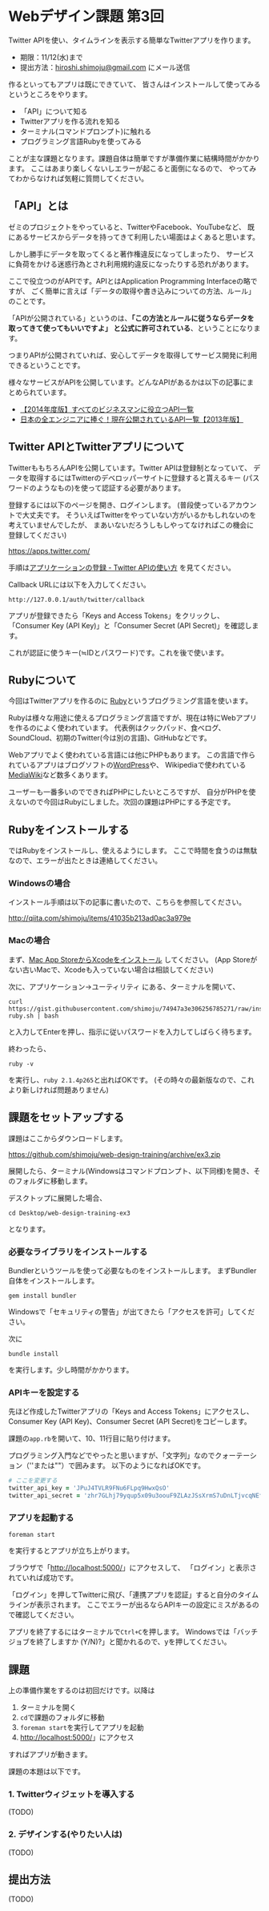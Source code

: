 # Webデザイン課題 第3回
Twitter APIを使い、タイムラインを表示する簡単なTwitterアプリを作ります。

- 期限：11/12(水)まで
- 提出方法：hiroshi.shimoju@gmail.com にメール送信

作るといってもアプリは既にできていて、
皆さんはインストールして使ってみるというところをやります。

- 「API」について知る
- Twitterアプリを作る流れを知る
- ターミナル(コマンドプロンプト)に触れる
- プログラミング言語Rubyを使ってみる

ことが主な課題となります。課題自体は簡単ですが準備作業に結構時間がかかります。
ここはあまり楽しくないしエラーが起こると面倒になるので、
やってみてわからなければ気軽に質問してください。


## 「API」とは
ゼミのプロジェクトをやっていると、TwitterやFacebook、YouTubeなど、
既にあるサービスからデータを持ってきて利用したい場面はよくあると思います。

しかし勝手にデータを取ってくると著作権違反になってしまったり、
サービスに負荷をかける迷惑行為とされ利用規約違反になったりする恐れがあります。

ここで役立つのがAPIです。APIとはApplication Programming Interfaceの略ですが、
ごく簡単に言えば「データの取得や書き込みについての方法、ルール」のことです。

「APIが公開されている」というのは、**「この方法とルールに従うならデータを取ってきて使ってもいいですよ」
と公式に許可されている**、ということになります。

つまりAPIが公開されていれば、安心してデータを取得してサービス開発に利用できるということです。

様々なサービスがAPIを公開しています。どんなAPIがあるかは以下の記事にまとめられています。

- [【2014年度版】すべてのビジネスマンに役立つAPI一覧](http://keiei.freee.co.jp/2014/07/10/api/)
- [日本の全エンジニアに捧ぐ！現在公開されているAPI一覧【2013年版】](http://www.find-job.net/startup/api-2013)


## Twitter APIとTwitterアプリについて
TwitterももちろんAPIを公開しています。Twitter APIは登録制となっていて、
データを取得するにはTwitterのデベロッパーサイトに登録すると貰えるキー
(パスワードのようなもの)を使って認証する必要があります。

登録するには以下のページを開き、ログインします。
(普段使っているアカウントで大丈夫です。
そういえばTwitterをやっていない方がいるかもしれないのを考えていませんでしたが、
まあいないだろうしもしやってなければこの機会に登録してください)

https://apps.twitter.com/

手順は[アプリケーションの登録 - Twitter APIの使い方](http://syncer.jp/twitter-api-create-application)
を見てください。

Callback URLには以下を入力してください。

```
http://127.0.0.1/auth/twitter/callback
```

アプリが登録できたら「Keys and Access Tokens」をクリックし、
「Consumer Key (API Key)」と「Consumer Secret (API Secret)」を確認します。

これが認証に使うキー(≒IDとパスワード)です。これを後で使います。


## Rubyについて
今回はTwitterアプリを作るのに
[Ruby](https://www.ruby-lang.org/ja/)というプログラミング言語を使います。

Rubyは様々な用途に使えるプログラミング言語ですが、現在は特にWebアプリを作るのによく使われています。
代表例はクックパッド、食べログ、SoundCloud、初期のTwitter(今は別の言語)、GitHubなどです。

Webアプリでよく使われている言語には他にPHPもあります。
この言語で作られているアプリはブログソフトの[WordPress](https://ja.wordpress.org/)や、
Wikipediaで使われている[MediaWiki](http://www.mediawiki.org/wiki/MediaWiki/ja)など数多くあります。

ユーザーも一番多いのでできればPHPにしたいところですが、
自分がPHPを使えないので今回はRubyにしました。次回の課題はPHPにする予定です。


## Rubyをインストールする
ではRubyをインストールし、使えるようにします。
ここで時間を食うのは無駄なので、エラーが出たときは連絡してください。

### Windowsの場合
インストール手順は以下の記事に書いたので、こちらを参照してください。

http://qiita.com/shimoju/items/41035b213ad0ac3a979e

### Macの場合
まず、[Mac App StoreからXcodeをインストール](https://itunes.apple.com/jp/app/xcode/id497799835?mt=12)
してください。
(App Storeがない古いMacで、Xcodeも入っていない場合は相談してください)

次に、アプリケーション→ユーティリティ にある、ターミナルを開いて、

```
curl https://gist.githubusercontent.com/shimoju/74947a3e306256785271/raw/install-ruby.sh | bash
```

と入力してEnterを押し、指示に従いパスワードを入力してしばらく待ちます。

終わったら、

```
ruby -v
```

を実行し、`ruby 2.1.4p265`と出ればOKです。
(その時々の最新版なので、これより新しければ問題ありません)


## 課題をセットアップする
課題はここからダウンロードします。

https://github.com/shimoju/web-design-training/archive/ex3.zip

展開したら、ターミナル(Windowsはコマンドプロンプト、以下同様)を開き、そのフォルダに移動します。

デスクトップに展開した場合、

```
cd Desktop/web-design-training-ex3
```

となります。

### 必要なライブラリをインストールする
Bundlerというツールを使って必要なものをインストールします。
まずBundler自体をインストールします。

```
gem install bundler
```

Windowsで「セキュリティの警告」が出てきたら「アクセスを許可」してください。

次に

```
bundle install
```

を実行します。少し時間がかかります。

### APIキーを設定する
先ほど作成したTwitterアプリの「Keys and Access Tokens」にアクセスし、
Consumer Key (API Key)、Consumer Secret (API Secret)をコピーします。

課題の`app.rb`を開いて、10、11行目に貼り付けます。

プログラミング入門などでやったと思いますが、「文字列」なのでクォーテーション（''または""）で囲みます。
以下のようになればOKです。

```ruby
# ここを変更する
twitter_api_key = 'JPuJ4TVLR9FNu6FLpq9HwxQsO'
twitter_api_secret = 'zhr7GLhj79yqup5x09u3oouF9ZLAzJSsXrmS7uDnLTjvcqNEfl'
```

### アプリを起動する
```
foreman start
```

を実行するとアプリが立ち上がります。

ブラウザで「[http://localhost:5000/](http://localhost:5000/)」にアクセスして、
「ログイン」と表示されていれば成功です。

「ログイン」を押してTwitterに飛び、「連携アプリを認証」すると自分のタイムラインが表示されます。
ここでエラーが出るならAPIキーの設定にミスがあるので確認してください。

アプリを終了するにはターミナルで`Ctrl+C`を押します。
Windowsでは「バッチ ジョブを終了しますか (Y/N)?」と聞かれるので、yを押してください。


## 課題
上の準備作業をするのは初回だけです。以降は

1. ターミナルを開く
2. `cd`で課題のフォルダに移動
3. `foreman start`を実行してアプリを起動
4. [http://localhost:5000/](http://localhost:5000/)」にアクセス

すればアプリが動きます。

課題の本題は以下です。

### 1. Twitterウィジェットを導入する
(TODO)

### 2. デザインする(やりたい人は)
(TODO)

## 提出方法
(TODO)
